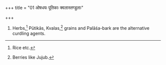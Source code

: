 +++
title = "01 ओषधयः पूतिकाः क्वलास्तण्डुलाः"

+++
1. Herbs,[^1] Pūtikās, Kvalas,[^2] grains and Palāśa-bark are the alternative curdling agents.  

[^1]: Rice etc.  

[^2]: Berries like Jujub.  
